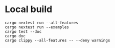 # Local build
```shell
cargo nextest run --all-features
cargo nextest run --examples
cargo test --doc
cargo doc
cargo clippy --all-features -- --deny warnings
```